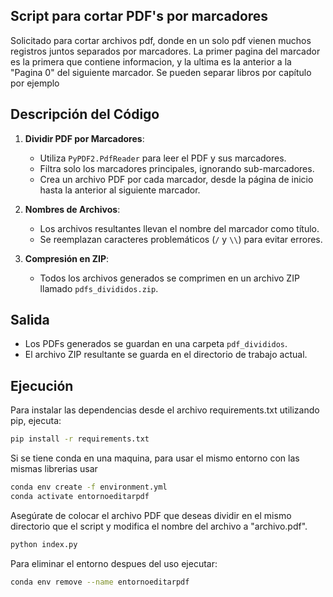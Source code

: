 ## Script para cortar PDF's por marcadores

Solicitado para cortar archivos pdf, donde en un solo pdf vienen muchos registros juntos separados por marcadores.
La primer pagina del marcador es la primera que contiene informacion, y la ultima es la anterior a la "Pagina 0" del siguiente marcador.
Se pueden separar libros por capítulo por ejemplo

## Descripción del Código

1. **Dividir PDF por Marcadores**:

   - Utiliza `PyPDF2.PdfReader` para leer el PDF y sus marcadores.
   - Filtra solo los marcadores principales, ignorando sub-marcadores.
   - Crea un archivo PDF por cada marcador, desde la página de inicio hasta la anterior al siguiente marcador.

2. **Nombres de Archivos**:

   - Los archivos resultantes llevan el nombre del marcador como título.
   - Se reemplazan caracteres problemáticos (`/` y `\\`) para evitar errores.

3. **Compresión en ZIP**:
   - Todos los archivos generados se comprimen en un archivo ZIP llamado `pdfs_divididos.zip`.

## Salida

- Los PDFs generados se guardan en una carpeta `pdf_divididos`.
- El archivo ZIP resultante se guarda en el directorio de trabajo actual.

## Ejecución

Para instalar las dependencias desde el archivo requirements.txt utilizando pip, ejecuta:

```bash
pip install -r requirements.txt
```

Si se tiene conda en una maquina, para usar el mismo entorno con las mismas librerias usar

```bash
conda env create -f environment.yml
conda activate entornoeditarpdf
```

Asegúrate de colocar el archivo PDF que deseas dividir en el mismo directorio que el script y modifica el nombre del archivo a "archivo.pdf".

```bash
python index.py
```

Para eliminar el entorno despues del uso ejecutar:

```bash
conda env remove --name entornoeditarpdf
```
